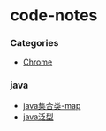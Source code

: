 # code-notes

### Categories
* [Chrome](#java)




### java
- [java集合类-map](java/java集合类-map.md)
- [java泛型](java/java泛型.md)